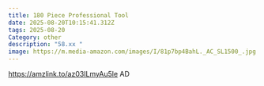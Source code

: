 ```yaml
---
title: 180 Piece Professional Tool
date: 2025-08-20T10:15:41.312Z
tags: 2025-08-20
Category: other
description: "58.xx "
image: https://m.media-amazon.com/images/I/81p7bp4BahL._AC_SL1500_.jpg
---
```

https://amzlink.to/az03ILmyAu5le
AD